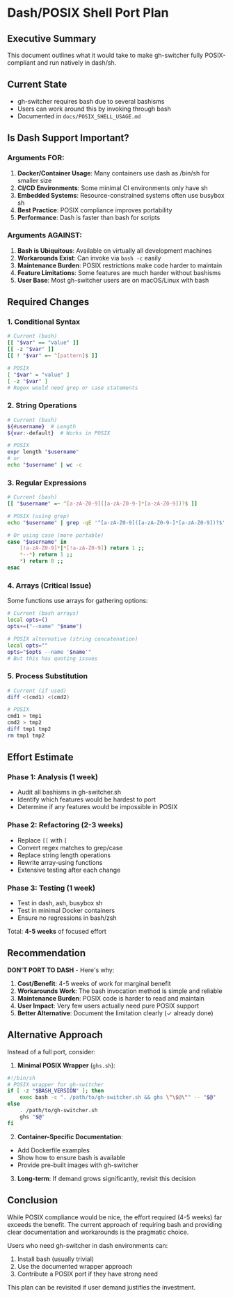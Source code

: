 # Dash/POSIX Shell Port Plan

## Executive Summary
This document outlines what it would take to make gh-switcher fully POSIX-compliant and run natively in dash/sh.

## Current State
- gh-switcher requires bash due to several bashisms
- Users can work around this by invoking through bash
- Documented in `docs/POSIX_SHELL_USAGE.md`

## Is Dash Support Important?

### Arguments FOR:
1. **Docker/Container Usage**: Many containers use dash as /bin/sh for smaller size
2. **CI/CD Environments**: Some minimal CI environments only have sh
3. **Embedded Systems**: Resource-constrained systems often use busybox sh
4. **Best Practice**: POSIX compliance improves portability
5. **Performance**: Dash is faster than bash for scripts

### Arguments AGAINST:
1. **Bash is Ubiquitous**: Available on virtually all development machines
2. **Workarounds Exist**: Can invoke via `bash -c` easily
3. **Maintenance Burden**: POSIX restrictions make code harder to maintain
4. **Feature Limitations**: Some features are much harder without bashisms
5. **User Base**: Most gh-switcher users are on macOS/Linux with bash

## Required Changes

### 1. Conditional Syntax
```bash
# Current (bash)
[[ "$var" == "value" ]]
[[ -z "$var" ]]
[[ ! "$var" =~ ^[pattern]$ ]]

# POSIX
[ "$var" = "value" ]
[ -z "$var" ]
# Regex would need grep or case statements
```

### 2. String Operations
```bash
# Current (bash)
${#username}  # Length
${var:-default}  # Works in POSIX

# POSIX
expr length "$username"
# or
echo "$username" | wc -c
```

### 3. Regular Expressions
```bash
# Current (bash)
[[ "$username" =~ ^[a-zA-Z0-9]([a-zA-Z0-9-]*[a-zA-Z0-9])?$ ]]

# POSIX (using grep)
echo "$username" | grep -qE '^[a-zA-Z0-9]([a-zA-Z0-9-]*[a-zA-Z0-9])?$'

# Or using case (more portable)
case "$username" in
    [!a-zA-Z0-9]*|*[!a-zA-Z0-9]) return 1 ;;
    *--*) return 1 ;;
    *) return 0 ;;
esac
```

### 4. Arrays (Critical Issue)
Some functions use arrays for gathering options:
```bash
# Current (bash arrays)
local opts=()
opts+=("--name" "$name")

# POSIX alternative (string concatenation)
local opts=""
opts="$opts --name '$name'"
# But this has quoting issues
```

### 5. Process Substitution
```bash
# Current (if used)
diff <(cmd1) <(cmd2)

# POSIX
cmd1 > tmp1
cmd2 > tmp2
diff tmp1 tmp2
rm tmp1 tmp2
```

## Effort Estimate

### Phase 1: Analysis (1 week)
- Audit all bashisms in gh-switcher.sh
- Identify which features would be hardest to port
- Determine if any features would be impossible in POSIX

### Phase 2: Refactoring (2-3 weeks)
- Replace `[[` with `[`
- Convert regex matches to grep/case
- Replace string length operations
- Rewrite array-using functions
- Extensive testing after each change

### Phase 3: Testing (1 week)
- Test in dash, ash, busybox sh
- Test in minimal Docker containers
- Ensure no regressions in bash/zsh

Total: **4-5 weeks** of focused effort

## Recommendation

**DON'T PORT TO DASH** - Here's why:

1. **Cost/Benefit**: 4-5 weeks of work for marginal benefit
2. **Workarounds Work**: The bash invocation method is simple and reliable
3. **Maintenance Burden**: POSIX code is harder to read and maintain
4. **User Impact**: Very few users actually need pure POSIX support
5. **Better Alternative**: Document the limitation clearly (✓ already done)

## Alternative Approach

Instead of a full port, consider:

1. **Minimal POSIX Wrapper** (`ghs.sh`):
```sh
#!/bin/sh
# POSIX wrapper for gh-switcher
if [ -z "$BASH_VERSION" ]; then
    exec bash -c ". /path/to/gh-switcher.sh && ghs \"\$@\"" -- "$@"
else
    . /path/to/gh-switcher.sh
    ghs "$@"
fi
```

2. **Container-Specific Documentation**:
- Add Dockerfile examples
- Show how to ensure bash is available
- Provide pre-built images with gh-switcher

3. **Long-term**: If demand grows significantly, revisit this decision

## Conclusion

While POSIX compliance would be nice, the effort required (4-5 weeks) far exceeds the benefit. The current approach of requiring bash and providing clear documentation and workarounds is the pragmatic choice.

Users who need gh-switcher in dash environments can:
1. Install bash (usually trivial)
2. Use the documented wrapper approach
3. Contribute a POSIX port if they have strong need

This plan can be revisited if user demand justifies the investment.